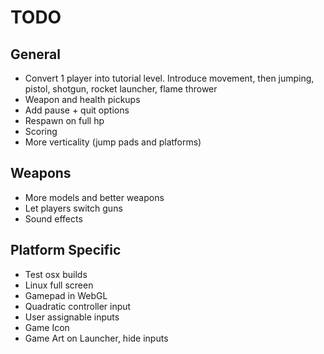 TODO
====

## General

* Convert 1 player into tutorial level. Introduce movement, then jumping, pistol, shotgun, rocket launcher, flame thrower
* Weapon and health pickups
* Add pause + quit options
* Respawn on full hp
* Scoring
* More verticality (jump pads and platforms)

## Weapons

* More models and better weapons
* Let players switch guns
* Sound effects

## Platform Specific

* Test osx builds
* Linux full screen
* Gamepad in WebGL
* Quadratic controller input
* User assignable inputs
* Game Icon
* Game Art on Launcher, hide inputs
